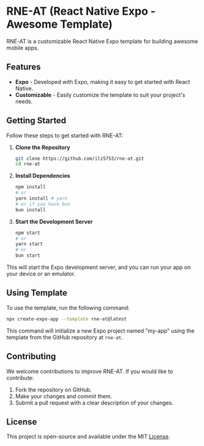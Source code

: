 # RNE-AT (React Native Expo - Awesome Template)

RNE-AT is a customizable React Native Expo template for building awesome mobile apps.

## Features

- **Expo** - Developed with Expo, making it easy to get started with React Native.
- **Customizable** - Easily customize the template to suit your project's needs.

## Getting Started

Follow these steps to get started with RNE-AT:

1. **Clone the Repository**

   ```sh
   git clone https://github.com/ilz5753/rne-at.git
   cd rne-at
   ```
2. **Install Dependencies**
   ```sh
   npm install
   # or
   yarn install # yarn
   # or if you have bun
   bun install
   
   ```
3. **Start the Development Server**
   ```sh
   npm start
   # or
   yarn start
   # or
   bun start
   ```
This will start the Expo development server, and you can run your app on your device or an emulator.
## Using Template
To use the template, run the following command:
```sh
npx create-expo-app --template rne-at@latest
```
This command will initialize a new Expo project named "my-app" using the template from the GitHub repository at `rne-at`.
## Contributing
We welcome contributions to improve RNE-AT. If you would like to contribute:

1. Fork the repository on GitHub.
2. Make your changes and commit them.
3. Submit a pull request with a clear description of your changes.
## License
This project is open-source and available under the MIT [License](/license).
